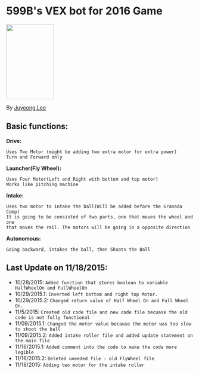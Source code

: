 # 599B's VEX bot for 2016 Game

<img src="https://www.robotevents.com/vexawards/vexrwc.png" style="width:128px; height:200px">

By [Juyeong Lee](https://github.com/khungryapple)

## Basic functions:

<b>Drive:</b>
```erb
Uses Two Motor (might be adding two extra motor for extra power)
Turn and Forward only
```
<b>Launcher(Fly Wheel):</b> 
```erb
Uses Four Motor(Left and Right with bottom and top motor)
Works like pitching machine
```
<b>Intake:</b>
```erb
Uses two motor to intake the ball(Will be added before the Granada Comp)
It is going to be consisted of two parts, one that moves the wheel and one 
that moves the rail. The motors will be going in a opposite direction
```
<b>Autonomous:</b>
```erb
Going backward, intakes the ball, then Shoots the Ball
```
## Last Update on 11/18/2015:

- 10/28/2015: `Added function that stores boolean to variable HalfWheelOn and FullWheelOn`
- 10/29/2015.1: `Inverted left bottom and right top Motor.`
- 10/29/2015.2: `Changed return value of Half Wheel On and Full Wheel On.`
- 11/5/2015: `Created old code file and new code file becuase the old code is not fully functional`
- 11/09/2015.1: `Changed the motor value because the motor was too slow to shoot the ball`
- 11/09/2015.2: `Added intake roller file and added update statement on the main file`
- 11/16/2015.1: `Added comment into the code to make the code more legible`
- 11/16/2015.2: `Deleted uneeded file - old FlyWheel file`
- 11/18/2015: `Adding two motor for the intake roller`
